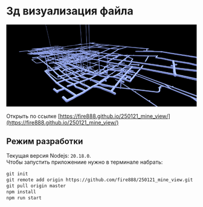 # 3д визуализация файла

![pic](https://raw.githubusercontent.com/fire888/250121_mine_view/refs/heads/master/src/assets/view.png)

Открыть по ссылке [https://fire888.github.io/250121_mine_view/](https://fire888.github.io/250121_mine_view/)

## Режим разработки

Текущая версия Nodejs: `20.18.0`.  
Чтобы запустить приложениие нужно в терминале набрать: 
```
git init
git remote add origin https://github.com/fire888/250121_mine_view.git
git pull origin master
npm install
npm run start  
```